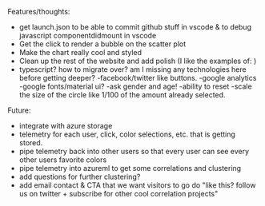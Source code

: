 Features/thoughts:

- get launch.json to be able to commit github stuff in vscode & to debug javascript componentdidmount in vscode
- Get the click to render a bubble on the scatter plot
- Make the chart really cool and styled
- Clean up the rest of the website and add polish (I like the examples of: )
- typescript? how to migrate over? am I missing any technologies here before getting deeper?
-facebook/twitter like buttons.
-google analytics
-google fonts/material ui?
-ask gender and age!
-ability to reset
-scale the size of the circle like 1/100 of the amount already selected.



Future:
- integrate with azure storage
- telemetry for each user, click, color selections, etc. that is getting stored.
- pipe telemetry back into other users so that every user can see every other users favorite colors
- pipe telemetry into azureml to get some correlations and clustering
- add questions for further clustering? 
- add email contact & CTA that we want visitors to go do "like this? follow us on twitter + subscribe for other cool correlation projects"